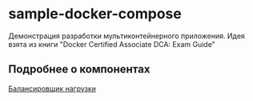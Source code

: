 # sample-docker-compose
Демонстрация разработки мультиконтейнерного приложения. Идея взята из книги "Docker Certified Associate DCA: Exam Guide"

## Подробнее о компонентах
[Балансировщик нагрузки](DOC/Loadbalancer.md)
